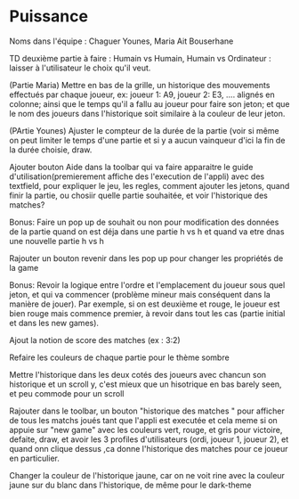 # Puissance
Noms dans l'équipe : Chaguer Younes, Maria Ait Bouserhane



TD deuxième partie à faire : Humain vs Humain, Humain vs Ordinateur : laisser à l'utilisateur le choix qu'il veut.



(Partie Maria) Mettre en bas de la grille, un historique des mouvements effectués par chaque joueur, ex: joueur 1: A9, joueur 2: E3, .... alignés en colonne; ainsi que le temps qu'il a fallu au joueur pour faire son jeton; et que le nom des joueurs dans l'historique soit similaire à la couleur de leur jeton.



(PArtie Younes) Ajuster le compteur de la durée de la partie (voir si même on peut limiter le temps d'une partie et si y a aucun vainqueur d'ici la fin de la durée choisie, draw.




Ajouter bouton Aide dans la toolbar qui va faire apparaitre le guide d'utilisation(premierement affiche des l'execution de l'appli) avec des textfield, pour expliquer le jeu, les regles, comment ajouter les jetons, quand finir la partie, ou chosiir quelle partie souhaitée, et voir l'historique des matches?



Bonus: Faire un pop up de souhait ou non pour modification des données de la partie quand on est déja dans une partie h vs h et quand va etre dnas une nouvelle partie h vs h




Rajouter un bouton revenir dans les pop up pour changer les propriétés de la game



Bonus: Revoir la logique entre l'ordre et l'emplacement du joueur sous quel jeton, et qui va commencer (problème mineur mais conséquent dans la manière de jouer). Par exemple, si on est deuxième et rouge, le joueur est bien rouge mais commence premier, à revoir dans tout les cas (partie initial et dans les new games).



Ajout la notion de score des matches (ex : 3:2)



Refaire les couleurs de chaque partie pour le thème sombre



Mettre l'historique dans les deux cotés des joueurs avec chancun son historique et un scroll y, c'est mieux que un hisotrique en bas barely seen, et peu commode pour un scroll 



Rajouter dans le toolbar, un bouton "historique des matches " pour afficher de tous les matchs joués tant que l'appli est executée et cela meme si on appuie sur "new game" avec les couleurs vert, rouge, et gris pour victoire, defaite, draw, et avoir les 3 profiles d'utilisateurs (ordi, joueur 1, joueur 2), et quand onn clique dessus ,ca donne l'historique des matches pour ce joueur en particulier.



Changer la couleur de l'historique jaune, car on ne voit rine avec la couleur jaune sur du blanc dans l'historique, de même pour le dark-theme


